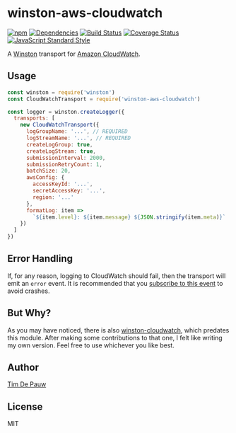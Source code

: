 # winston-aws-cloudwatch

[![npm](https://img.shields.io/npm/v/winston-aws-cloudwatch.svg)](https://www.npmjs.com/package/winston-aws-cloudwatch) [![Dependencies](https://img.shields.io/david/timdp/winston-aws-cloudwatch.svg)](https://david-dm.org/timdp/winston-aws-cloudwatch) [![Build Status](https://img.shields.io/circleci/project/github/timdp/winston-aws-cloudwatch/master.svg?label=build)](https://circleci.com/gh/timdp/winston-aws-cloudwatch) [![Coverage Status](https://img.shields.io/coveralls/timdp/winston-aws-cloudwatch/master.svg)](https://coveralls.io/r/timdp/winston-aws-cloudwatch) [![JavaScript Standard Style](https://img.shields.io/badge/code%20style-standard-brightgreen.svg)](https://standardjs.com/)

A [Winston](https://www.npmjs.com/package/winston) transport for
[Amazon CloudWatch](https://aws.amazon.com/cloudwatch/).

## Usage

```js
const winston = require('winston')
const CloudWatchTransport = require('winston-aws-cloudwatch')

const logger = winston.createLogger({
  transports: [
    new CloudWatchTransport({
      logGroupName: '...', // REQUIRED
      logStreamName: '...', // REQUIRED
      createLogGroup: true,
      createLogStream: true,
      submissionInterval: 2000,
      submissionRetryCount: 1,
      batchSize: 20,
      awsConfig: {
        accessKeyId: '...',
        secretAccessKey: '...',
        region: '...'
      },
      formatLog: item =>
        `${item.level}: ${item.message} ${JSON.stringify(item.meta)}`
    })
  ]
})
```

## Error Handling

If, for any reason, logging to CloudWatch should fail, then the transport will
emit an `error` event. It is recommended that you
[subscribe to this event](https://www.npmjs.com/package/winston#awaiting-logs-to-be-written-in-winston)
to avoid crashes.

## But Why?

As you may have noticed, there is also
[winston-cloudwatch](https://www.npmjs.com/package/winston-cloudwatch), which
predates this module. After making some contributions to that one, I felt like
writing my own version. Feel free to use whichever you like best.

## Author

[Tim De Pauw](https://tmdpw.eu/)

## License

MIT

